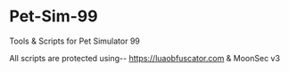 # Pet-Sim-99
Tools &amp; Scripts for Pet Simulator 99

All scripts are protected using-- https://luaobfuscator.com & MoonSec v3
